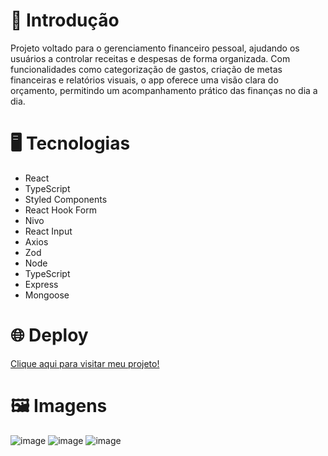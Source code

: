 <h1>📝 Introdução</h1>

<p>Projeto voltado para o gerenciamento financeiro pessoal, ajudando os usuários a controlar receitas e despesas de forma organizada. Com funcionalidades como categorização de gastos, criação de metas financeiras e relatórios visuais, o app oferece uma visão clara do orçamento, permitindo um acompanhamento prático das finanças no dia a dia.</p>

<h1>🖥️ Tecnologias</h1>

<ul>
  <li>React</li>
  <li>TypeScript</li>
  <li>Styled Components</li>
  <li>React Hook Form</li>
  <li>Nivo</li>
  <li>React Input</li>
  <li>Axios</li>
  <li>Zod</li>
  <li>Node</li>
  <li>TypeScript</li>
  <li>Express</li>
  <li>Mongoose</li>
</ul>

<h1>🌐 Deploy</h1>
<a href="https://devbills.vercel.app">Clique aqui para visitar meu projeto!</a>

<h1>🖼️ Imagens</h1>

![image](https://github.com/user-attachments/assets/a170b48f-ef6c-4dbc-8289-c3a53a16c33b)
![image](https://github.com/user-attachments/assets/326518c4-08ec-47f2-8b6f-acf80ef0e094)
![image](https://github.com/user-attachments/assets/5b30fc60-2164-4791-9dbe-a98d956470e1)
